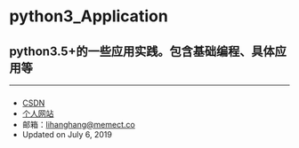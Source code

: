 # python3_Application
python3.5+的一些应用实践。包含基础编程、具体应用等
---

---
###
- [CSDN](https://blog.csdn.net/lihangll)  
- [个人网站](https://lihanghang.top/)  
- 邮箱：lihanghang@memect.co 
- Updated on July 6, 2019  
